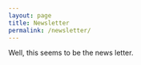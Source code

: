 ```yaml
---
layout: page
title: Newsletter
permalink: /newsletter/
---
```


Well, this seems to be the news letter.

